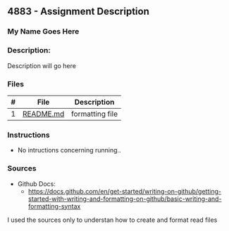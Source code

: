## 4883 - Assignment Description
### My Name Goes Here 
### Description:

Description will go here

### Files

|   #   | File                       | Description                                                |
| :---: | -------------------------- | ---------------------------------------------------------- |
|   1   | [README.md](./README.md)     | formatting file                                             |



### Instructions

- No intructions concerning running..

### Sources

- Github Docs:
  - https://docs.github.com/en/get-started/writing-on-github/getting-started-with-writing-and-formatting-on-github/basic-writing-and-formatting-syntax


I used the sources only to understan how to create and format read files 
